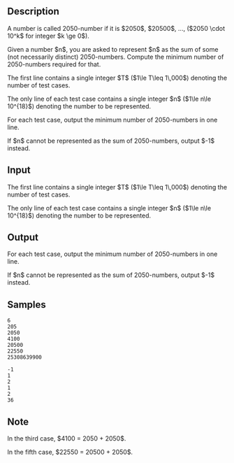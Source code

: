 ## Description

<div><p>A number is called <span class="tex-font-style-it">2050-number</span> if it is $2050$, $20500$, ..., ($2050 \cdot 10^k$ for integer $k \ge 0$).</p><p>Given a number $n$, you are asked to represent $n$ as the sum of some (not necessarily distinct) 2050-numbers. Compute the minimum number of 2050-numbers required for that.</p></div><div class="input-specification"><p>The first line contains a single integer $T$ ($1\le T\leq 1\,000$) denoting the number of test cases.</p><p>The only line of each test case contains a single integer $n$ ($1\le n\le 10^{18}$) denoting the number to be represented.</p></div><div class="output-specification"><p>For each test case, output the minimum number of 2050-numbers in one line. </p><p>If $n$ cannot be represented as the sum of 2050-numbers, output $-1$ instead. </p></div>

## Input

<p>The first line contains a single integer $T$ ($1\le T\leq 1\,000$) denoting the number of test cases.</p><p>The only line of each test case contains a single integer $n$ ($1\le n\le 10^{18}$) denoting the number to be represented.</p>

## Output

<p>For each test case, output the minimum number of 2050-numbers in one line. </p><p>If $n$ cannot be represented as the sum of 2050-numbers, output $-1$ instead. </p>

## Samples

```input1
6
205
2050
4100
20500
22550
25308639900
```

```output1
-1
1
2
1
2
36
```




## Note

<p>In the third case, $4100 = 2050 + 2050$.</p><p>In the fifth case, $22550 = 20500 + 2050$.</p>
